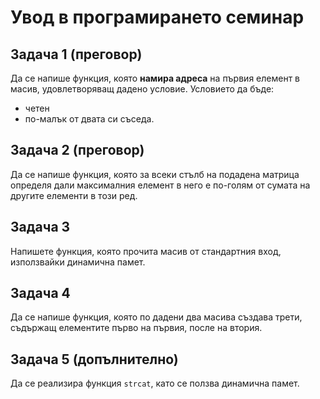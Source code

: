 # Увод в програмирането семинар

## Задача 1 (преговор)

Да се напише функция, която **намира адреса** на първия елемент в масив, удовлетворяващ дадено условие.
Условието да бъде:

- четен
- по-малък от двата си съседа.

## Задача 2 (преговор)

Да се напише функция, която за всеки стълб на подадена матрица определя дали максималния елемент в него е по-голям от сумата на другите елементи в този ред.

## Задача 3

Напишете функция, която прочита масив от стандартния вход, използвайки динамична памет.

## Задача 4

Да се напише функция, която по дадени два масива създава трети, съдържащ елементите първо на първия, после на втория.

## Задача 5 (допълнително)

Да се реализира функция `strcat`, като се ползва динамична памет.
